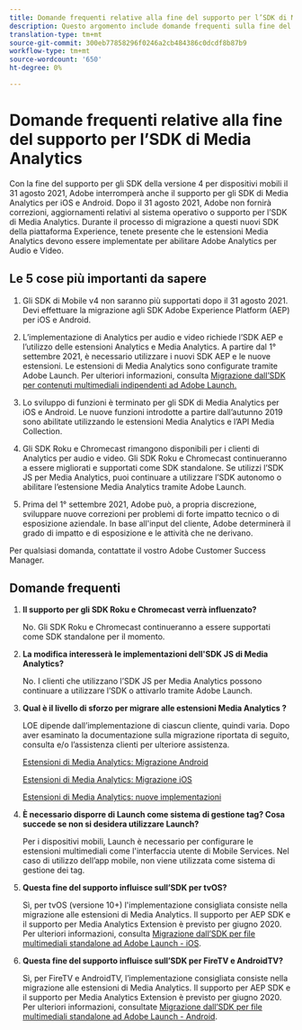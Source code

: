 ```yaml
---
title: Domande frequenti relative alla fine del supporto per l’SDK di Media Analytics
description: Questo argomento include domande frequenti sulla fine del supporto per gli SDK di Media Analytics.
translation-type: tm+mt
source-git-commit: 300eb77858296f0246a2cb484386c0dcdf8b87b9
workflow-type: tm+mt
source-wordcount: '650'
ht-degree: 0%

---
```



# Domande frequenti relative alla fine del supporto per l’SDK di Media Analytics

Con la fine del supporto per gli SDK della versione 4 per dispositivi mobili il 31 agosto 2021, Adobe interromperà anche il supporto per gli SDK di Media Analytics per iOS e Android. Dopo il 31 agosto 2021, Adobe non fornirà correzioni, aggiornamenti relativi al sistema operativo o supporto per l’SDK di Media Analytics.  Durante il processo di migrazione a questi nuovi SDK della piattaforma Experience, tenete presente che le estensioni [](https://aep-sdks.gitbook.io/docs/using-mobile-extensions/adobe-media-analytics) Media Analytics devono essere implementate per abilitare Adobe Analytics per Audio e Video.

## Le 5 cose più importanti da sapere

1. Gli SDK di Mobile v4 non saranno più supportati dopo il 31 agosto 2021. Devi effettuare la migrazione agli SDK Adobe Experience Platform (AEP) per iOS e Android.

1. L’implementazione di Analytics per audio e video richiede l’SDK AEP e l’utilizzo delle estensioni Analytics e Media Analytics. A partire dal 1° settembre 2021, è necessario utilizzare i nuovi SDK AEP e le nuove estensioni.  Le estensioni di Media Analytics sono configurate tramite Adobe Launch.  Per ulteriori informazioni, consulta [Migrazione dall’SDK per contenuti multimediali indipendenti ad Adobe Launch.](https://docs.adobe.com/content/help/en/media-analytics/using/sdk-implement/sdk-to-launch/sdk-to-launch-migration.html)

1. Lo sviluppo di funzioni è terminato per gli SDK di Media Analytics per iOS e Android.  Le nuove funzioni introdotte a partire dall’autunno 2019 sono abilitate utilizzando le estensioni Media Analytics e l’API Media Collection.

1. Gli SDK Roku e Chromecast rimangono disponibili per i clienti di Analytics per audio e video. Gli SDK Roku e Chromecast continueranno a essere migliorati e supportati come SDK standalone.  Se utilizzi l’SDK JS per Media Analytics, puoi continuare a utilizzare l’SDK autonomo o abilitare l’estensione Media Analytics tramite Adobe Launch.

1. Prima del 1° settembre 2021, Adobe può, a propria discrezione, sviluppare nuove correzioni per problemi di forte impatto tecnico o di esposizione aziendale. In base all&#39;input del cliente, Adobe determinerà il grado di impatto e di esposizione e le attività che ne derivano.

Per qualsiasi domanda, contattate il vostro Adobe Customer Success Manager.

## Domande frequenti

1. **Il supporto per gli SDK Roku e Chromecast verrà influenzato? &#x200B;**

   No.  Gli SDK Roku e Chromecast continueranno a essere supportati come SDK standalone per il momento. &#x200B; &#x200B;
1. **La modifica interesserà le implementazioni dell&#39;SDK JS di Media Analytics? &#x200B;**

   No.  I clienti che utilizzano l’SDK JS per Media Analytics possono continuare a utilizzare l’SDK o attivarlo tramite Adobe Launch.
&#x200B;
1. **Qual è il livello di sforzo per migrare alle estensioni Media Analytics &#x200B;?**

   LOE dipende dall’implementazione di ciascun cliente, quindi varia.  Dopo aver esaminato la documentazione sulla migrazione riportata di seguito, consulta e/o l’assistenza clienti per ulteriore assistenza.

   [Estensioni di Media Analytics: Migrazione Android](https://docs.adobe.com/content/help/en/media-analytics/using/sdk-implement/sdk-to-launch/sdk-to-launch-migration-platforms/sdk-to-launch-migration-android.html)

   [Estensioni di Media Analytics: Migrazione iOS](https://docs.adobe.com/content/help/en/media-analytics/using/sdk-implement/sdk-to-launch/sdk-to-launch-migration-platforms/sdk-to-launch-migration-ios.html)

   [Estensioni di Media Analytics: nuove implementazioni](https://aep-sdks.gitbook.io/docs/using-mobile-extensions/adobe-media-analytics)

1. **È necessario disporre di Launch come sistema di gestione tag? Cosa succede se non si desidera utilizzare Launch?**

   Per i dispositivi mobili, Launch è necessario per configurare le estensioni multimediali come l&#39;interfaccia utente di Mobile Services. Nel caso di utilizzo dell’app mobile, non viene utilizzata come sistema di gestione dei tag.

1. **Questa fine del supporto influisce sull’SDK per tvOS?**

   Sì, per tvOS (versione 10+) l&#39;implementazione consigliata consiste nella migrazione alle estensioni di Media Analytics.  Il supporto per AEP SDK e il supporto per Media Analytics Extension è previsto per giugno 2020.  Per ulteriori informazioni, consulta [Migrazione dall’SDK per file multimediali standalone ad Adobe Launch - iOS](https://docs.adobe.com/content/help/en/media-analytics/using/sdk-implement/sdk-to-launch/sdk-to-launch-migration-platforms/sdk-to-launch-migration-ios.html).

1. **Questa fine del supporto influisce sull’SDK per FireTV e AndroidTV? &#x200B;**

   Sì, per FireTV e AndroidTV, l’implementazione consigliata consiste nella migrazione alle estensioni di Media Analytics.  Il supporto per AEP SDK e il supporto per Media Analytics Extension è previsto per giugno 2020.  Per ulteriori informazioni, consultate [Migrazione dall’SDK per file multimediali standalone ad Adobe Launch - Android](https://docs.adobe.com/content/help/en/media-analytics/using/sdk-implement/sdk-to-launch/sdk-to-launch-migration-platforms/sdk-to-launch-migration-android.html).
